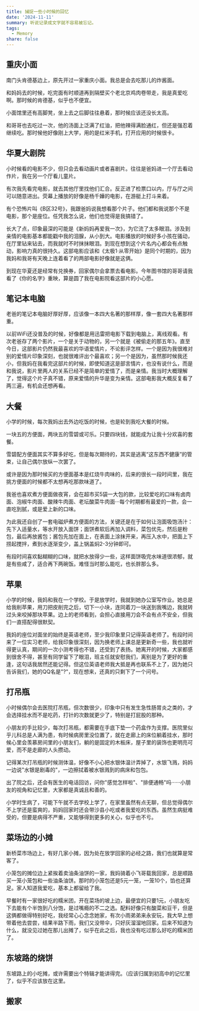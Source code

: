 ```yaml
---
title: 捕捉一些小时候的回忆
date: '2024-11-11'
summary: 听说记录成文字就不容易被忘记。
tags:
  - Memory
share: false
---
```


## 重庆小面

南门头肯德基边上，原先开过一家重庆小面。我总是会去吃那儿的炸酱面。

和妈妈去的时候，吃完面有时顺道再到隔壁买个老北京鸡肉卷带走，我是真爱吃啊。那时候的肯德基，似乎也不便宜。

小面馆里还有高脚凳，坐上去之后脚往往悬着，那时候应该还没长太高。

和哥哥也去吃过一次，他的汤面上泛满了红油，把他辣得满脸通红，但还是强忍着继续吃。那时候他好像刚上大学，用的是红米手机，打开应用的时候很卡。

## 华夏大剧院

小时候看的电影不少，但只会去看动画片或者喜剧片。往往是爸妈进一个厅去看动作片，我在另一个厅看儿童片。

有次我先看完电影，就去其他厅里找他们汇合。反正进了检票口以内，厅与厅之间可以随意进出。荧幕上播放的好像是杨千嬅的电影，在游艇上打斗来着。

有个恐怖片叫《B区32号》，我跟爸妈说我想看那个片子。他们都和我说那个不是电影，那个是座位。任凭我怎么说，他们也觉得是我搞错了。

长大了点，印象最深的可能是《新妈妈再爱我一次》，为它流了太多眼泪。涉及到亲情的电影基本都能戳中我的泪腺，从小到大。电影播放的时候好多小孩在骚动，在厅里钻来钻去，而我就时不时抹抹眼泪。到现在想到这个片名内心都会有点触动，影响力真的很持久。这部电影应该和《太极1·从零开始》是同个时期的，因为我妈和我哥有天晚上连着看了的两部电影好像就是这俩。

到现在华夏还是经常有兑换券，回家偶尔会拿票去看电影。今年图书馆的哥哥请我看了《你的名字》重映，算是圆了我在电影院看这部片的小心愿。

## 笔记本电脑

老爸的笔记本电脑好厚好厚，应该像一本四大名著的那样厚，像一套四大名著那样重。

以前WiFi还没普及的时候，好像都是用迅雷把电影下载到电脑上，离线观看。有次老爸存了两个影片，一个是关于动物的，另一个就是《被偷走的那五年》。直至今日，这部影片仍然我最喜欢的华语爱情片，不论影评怎样。一个是因为我很难对别的爱情片印象深刻，也就很难评出个最喜欢；另一个是因为，虽然那时候我还小，但我妈在我看完这部片的时候，即使知道这是部言情片，也没有说什么，而是和我说，影片里两人的关系已经不是简单的爱情了，而是亲情。我当时大概理解了，觉得这个片子真不错，原来爱情的升华是变为亲情。这部电影我大概反复看了两三遍，有机会还想再看。

## 大餐

小学的时候，每次我妈出去外边吃饭的时候，也是轮到我吃大餐的时候。

一块五的方便面，两块五的雪碧或可乐。只要四块钱，就能成为让我十分欢喜的套餐。

雪碧配方便面其实不算多好吃，但是每次期待的，其实是逃离“这东西不健康”的管束，让自己偶尔放纵一次罢了。

或许是因为那时候买的方便面基本是红烧牛肉味的，后来的很长一段时间里，我在挑方便面的时候都不太想再吃那款味道了。

我爸也喜欢煮方便面做夜宵，会在超市买5袋一大包的款，比较爱吃的口味有卤肉面、泡椒牛肉面、酸辣牛肉面、老坛酸菜牛肉面···每个时期都有最爱的一款，会一直吃到腻，或是爱上新的口味。

为此我还自创了一套电磁炉煮方便面的方法，关键还是在于如何让泡面吸饱汤汁：先下入适量水，等水开放入面饼；面饼煮软后再加入调料，菜包优先，然后是粉包，最后再放酱包；酱包先加在面上，在表面上涂抹开来，再压入水中，把面上下捞起搅拌，煮到水逐渐变少，盖上锅盖焖2-3分钟即可。

有段时间喜欢黏糊糊的口味，就把水放得少一些，这样面饼吸完水味道很浓郁，就是有些咸了，适合再下两碗饭。难怪当时那么能吃，也长胖那么多。

## 苹果

小学的时候，我妈和我在一个学校。于是放学时，我就到她办公室写作业。她总是给我削苹果，用刀把皮削完之后，切下一小块，连同着刀一块送到我嘴边，我就转过头来咬掉那块苹果。边上的老师看到，会担心直接用刀会不会有点不安全，但我们一直搭配得很默契。

我妈的座位对面坐的始终是英语老师，至少我印象里只记得英语老师了。有段时间来了一位实习老师，给我印象很深刻，因为换老师上课总是更新奇一些，我也就听得更认真，期间的一次小测考得也不错，还受到了表扬。她离开的时候，大家都感到很舍不得，甚至有同学留下了眼泪，班主任就安慰我们，离别是为了更好的重逢，这句话我居然还能记得。但这位英语老师我大抵是再也联系不上了，因为她只告诉我们，她的QQ名是"?"，现在想来，还真的只剩下了一个问号。

## 打吊瓶

小时候偶尔会去医院打吊瓶，但次数很少，印象中只有发生急性肠胃炎之类的，才会选择挂水而不是吃药，打针的次数就更少了，特别是打屁股的那种。

小朋友的手比较少，每次打吊瓶，都需要在手底下垫一个药盒作为支撑。医院里似乎儿科总是人满为患，有时候病房里没位置了，就在走廊上的床位躺着挂水，那时候心里会羡慕房间里的小朋友们，躺的是固定的木板床，屋子里的装饰也更明亮可爱，而不是走廊的人头攒动。

记得某次打吊瓶的时候测体温，好像不小心把水银体温计弄掉了，水银飞溅，妈妈一边说"水银是剧毒的"，一边擦拭着被水银溅到的病床和包包。

出了院之后，还会有医生的电话回访，问你"感觉怎样啦"、"排便通畅"吗······小朋友的视角和记忆里，大家都是真诚且和善的。

小学时生病了，可能下午就不去学校上学了，在家里虽然有点无聊，但总觉得偶尔不上学还是蛮爽的，妈妈回家时还会带沙县小吃或者我爱吃的东西。虽然生病挺难受的，但要是病得不严重，又能够得到更多的关心，似乎也不亏。

## 菜场边的小摊

新桥菜市场边上，有好几家小摊，因为处在放学回家的必经之路，我们也就算是常客了。

小笼包的摊位边上紧挨着卖油条油饼的一家，我妈骑着小飞哥载我回家，总是顺路买一笼小笼包和一些油条油饼。那时的小笼包还是5元一笼，一笼10个，馅也还算足。家人知道我爱吃，基本上都留给了我。

早餐时有一家很好吃的糯米团，开在菜场的坡上边，最便宜的只要1元，小朋友吃下去能有个半饱到八分饱，是过嘴瘾的不二之选。配料好像只有酸菜和豆干，但是这俩都做得特别好吃，我经常心心念念她家，有次小雨弟弟来永安玩，我大早上想带着他去尝尝，结果半路下雨，我们又没带伞，只好灰溜溜地回家。后来不知道为什么，就没见过她在那儿出摊了，似乎在此之后，我也没有吃过那么好吃的糯米团了。

## 东坡路的烧饼

东坡路上的小吃摊，或许需要出个特辑才能讲得完。（应该归属到初高中的记忆里了，似乎不应该放在这里。

## 搬家

